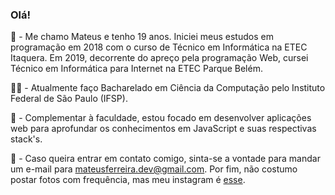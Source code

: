 ### Olá!

<!--
**MateusSantosF/MateusSantosF** is a ✨ _special_ ✨ repository because its `README.md` (this file) appears on your GitHub profile.
-->
:boy: - Me chamo Mateus e tenho 19 anos. Iniciei meus estudos em programação em 2018 com o curso de Técnico em Informática na ETEC Itaquera. Em 2019, decorrente do apreço pela programação Web, cursei Técnico em Informática para Internet na ETEC Parque Belém. 

:man_student: - Atualmente faço Bacharelado em Ciência da Computação pelo Instituto Federal de São Paulo (IFSP).

:ledger: - Complementar à faculdade, estou focado em desenvolver aplicações web para aprofundar os conhecimentos em JavaScript e suas respectivas stack's.

:e-mail: - Caso queira entrar em contato comigo, sinta-se a vontade para mandar um e-mail para mateusferreira.dev@gmail.com. Por fim, não costumo postar fotos com frequência, mas meu instagram é [esse](https://www.instagram.com/mateus.ntc/).

